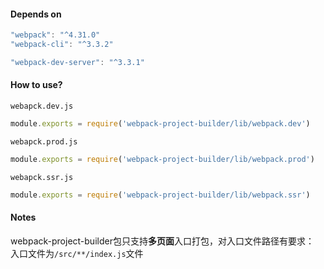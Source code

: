 #### Depends on  
```javascript
"webpack": "^4.31.0"  
"webpack-cli": "^3.3.2"    

"webpack-dev-server": "^3.3.1"
```

#### How to use?  
`webapck.dev.js`  
```javascript  
module.exports = require('webpack-project-builder/lib/webpack.dev')
```
`webapck.prod.js`  
```javascript  
module.exports = require('webpack-project-builder/lib/webpack.prod')
```
`webapck.ssr.js`  
```javascript  
module.exports = require('webpack-project-builder/lib/webpack.ssr')
```  

#### Notes  
webpack-project-builder包只支持**多页面**入口打包，对入口文件路径有要求：  
入口文件为`/src/**/index.js`文件